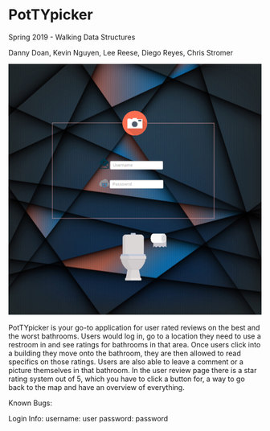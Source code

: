 # PotTYpicker
Spring 2019 - Walking Data Structures

Danny Doan, Kevin Nguyen, Lee Reese, Diego Reyes, Chris Stromer

![alt text](https://github.com/UTSA-CS-3443/PotTYpicker/blob/master/image/Login_Controller.png)

PotTYpicker is your go-to application for user rated reviews on the best and the worst bathrooms. Users would log in, go to a location they need to use a restroom in and see ratings for bathrooms in that area. Once users click into a building they move onto the bathroom, they are then allowed to read specifics on those ratings. Users are also able to leave a comment or a picture themselves in that bathroom. In the user review page there is a star rating system out of 5, which you have to click a button for, a way to go back to the map and have an overview of everything.

Known Bugs:

Login Info:
	username: user
	password: password
